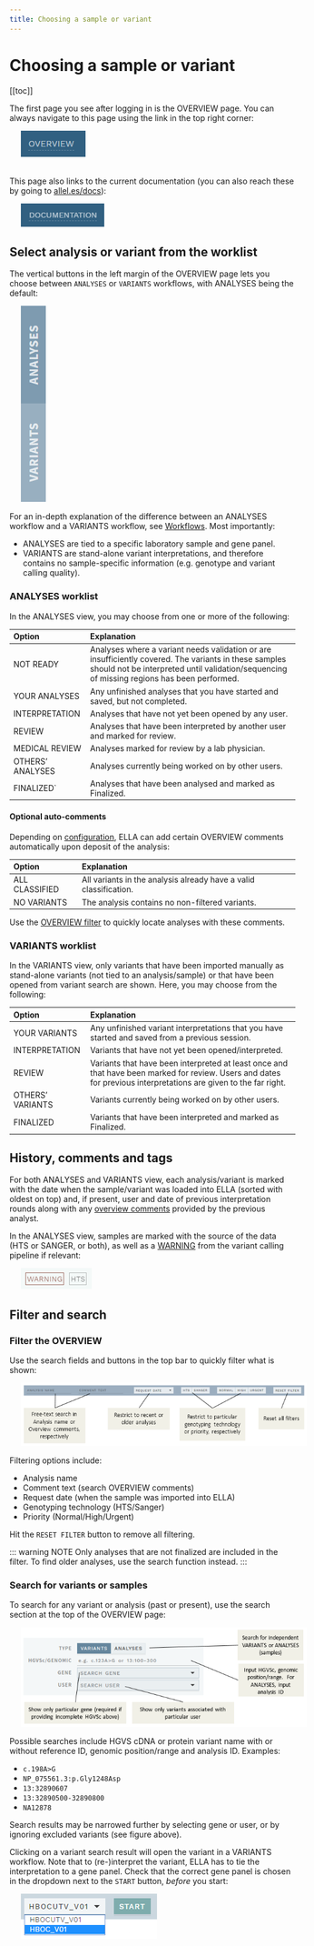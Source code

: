 ```yaml
---
title: Choosing a sample or variant
---
```


# Choosing a sample or variant 

[[toc]]

The first page you see after logging in is the OVERVIEW page. You can always navigate to this page using the link in the top right corner:

<div style="text-indent: 4%;"><img src="./img/overview_btn.png"></div>
<br>

This page also links to the current documentation (you can also reach these by going to [allel.es/docs](http://allel.es/docs)): 

<div style="text-indent: 4%;"><img src="./img/documentation_btn.png"></div>


## Select analysis or variant from the worklist

The vertical buttons in the left margin of the OVERVIEW page lets you choose between `ANALYSES` or `VARIANTS` workflows, with ANALYSES being the default: 

<div style="text-indent: 4%;"><img src="./img/analyses_variants_btn.png"></div>

For an in-depth explanation of the difference between an ANALYSES workflow and a VARIANTS workflow, see [Workflows](/manual/workflows.md). Most importantly: 

- ANALYSES are tied to a specific laboratory sample and gene panel.
- VARIANTS are stand-alone variant interpretations, and therefore contains no sample-specific information (e.g. genotype and variant calling quality).

### ANALYSES worklist

In the ANALYSES view, you may choose from one or more of the following: 

Option  | Explanation
:--- | :---
NOT READY | Analyses where a variant needs validation or are insufficiently covered. The variants in these samples should not be interpreted until validation/sequencing of missing regions has been performed.
YOUR ANALYSES | Any unfinished analyses that you have started and saved, but not completed.
INTERPRETATION  | Analyses that have not yet been opened by any user.
REVIEW  | Analyses that have been interpreted by another user and marked for review.
MEDICAL REVIEW  | Analyses marked for review by a lab physician.
OTHERS’ ANALYSES  | Analyses currently being worked on by other users.
FINALIZED` | Analyses that have been analysed and marked as Finalized.

#### Optional auto-comments

Depending on [configuration](/technical/import.html#deposit), ELLA can add certain OVERVIEW comments automatically upon deposit of the analysis:

Option  | Explanation
:--- | :---
ALL CLASSIFIED  | All variants in the analysis already have a valid classification.
NO VARIANTS | The analysis contains no non-filtered variants. 

Use the [OVERVIEW filter](#filter-the-overview) to quickly locate analyses with these comments.

### VARIANTS worklist

In the VARIANTS view, only variants that have been imported manually as stand-alone variants (not tied to an analysis/sample) or that have been opened from variant search are shown. Here, you may choose from the following:

Option  | Explanation
:--- | :---
YOUR VARIANTS | Any unfinished variant interpretations that you have started and saved from a previous session.
INTERPRETATION | Variants that have not yet been opened/interpreted.
REVIEW | Variants that have been interpreted at least once and that have been marked for review. Users and dates for previous interpretations are given to the far right.
OTHERS’ VARIANTS | Variants currently being worked on by other users.
FINALIZED | Variants that have been interpreted and marked as Finalized.

## History, comments and tags

For both ANALYSES and VARIANTS view, each analysis/variant is marked with the date when the sample/variant was loaded into ELLA (sorted with oldest on top) and, if present, user and date of previous interpretation rounds along with any [overview comments](/manual/top-bar.html#work-log) provided by the previous analyst. 

In the ANALYSES view, samples are marked with the source of the data (HTS or SANGER, or both), as well as a [WARNING](/manual/info-page.html#pipeline-warnings) from the variant calling pipeline if relevant:

<div style="text-indent: 4%;"><img src="./img/overview_tags.png"></div>

## Filter and search

### Filter the OVERVIEW

Use the search fields and buttons in the top bar to quickly filter what is shown: 

<div style="text-indent: 4%;"><img src="./img/overview_filter.png"></div>

Filtering options include: 
- Analysis name
- Comment text (search OVERVIEW comments)
- Request date (when the sample was imported into ELLA)
- Genotyping technology (HTS/Sanger)
- Priority (Normal/High/Urgent)

Hit the `RESET FILTER` button to remove all filtering. 

::: warning NOTE
Only analyses that are not finalized are included in the filter. To find older analyses, use the search function instead.
:::

### Search for variants or samples

To search for any variant or analysis (past or present), use the search section at the top of the OVERVIEW page:

<div style="text-indent: 4%;"><img src="./img/search.png"></div>

Possible searches include HGVS cDNA or protein variant name with or without reference ID, genomic position/range and analysis ID. Examples:

  - `c.198A>G`
  - `NP_075561.3:p.Gly1248Asp`
  - `13:32890607`
  - `13:32890500-32890800`
  - `NA12878`

Search results may be narrowed further by selecting gene or user, or by ignoring excluded variants (see figure above).

Clicking on a variant search result will open the variant in a VARIANTS workflow. Note that to (re-)interpret the variant, ELLA has to tie the interpretation to a gene panel. Check that the correct gene panel is chosen in the dropdown next to the `START` button, *before* you start:

<div style="text-indent: 4%;"><img src="./img/choose_genepanel.png"></div>


